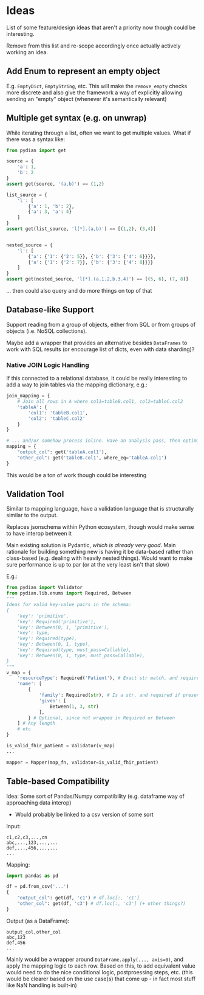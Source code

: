 
# Ideas

List of some feature/design ideas that aren't a priority now though could be interesting.

Remove from this list and re-scope accordingly once actually actively working an idea.

## Add Enum to represent an empty object

E.g. `EmptyDict`, `EmptyString`, etc. This will make the `remove_empty` checks more discrete and also give the framework a way of explicitly allowing sending an "empty" object (whenever it's semantically relevant)

## Multiple get syntax (e.g. on unwrap)

While iterating through a list, often we want to get multiple values. What if there was a syntax like:
```python
from pydian import get

source = {
    'a': 1,
    'b': 2
}
assert get(source, '(a,b)') == (1,2)

list_source = {
    'l': [
        {'a': 1, 'b': 2},
        {'a': 3, 'a': 4}
    ]
}
assert get(list_source, 'l[*].(a,b)') == [(1,2), (3,4)]


nested_source = {
    'l': [
        {'a': {'1': {'2': 5}}, {'b': {'3': {'4': 6}}}},
        {'a': {'1': {'2': 7}}, {'b': {'3': {'4': 8}}}}
    ]
}
assert get(nested_source, 'l[*].(a.1.2,b.3.4)') == [(5, 6), (7, 8)]
```
... then could also query and do more things on top of that


## Database-like Support
Support reading from a group of objects, either from SQL or from groups of objects (i.e. NoSQL collections).

Maybe add a wrapper that provides an alternative besides `DataFrames` to work with SQL results (or encourage list of dicts, even with data sharding)?

### Native JOIN Logic Handling
If this connected to a relational database, it could be really interesting to add a way to join tables via the mapping dictionary, e.g.:
```python
join_mapping = {
    # Join all rows in A where col1=tableB.col1, col2=tableC.col2
    'tableA': {
        'col1': 'tableB.col1',
        'col2': 'tableC.col2'
    }
}

# ... and/or somehow process inline. Have an analysis pass, then optimize the query accordingly
mapping = {
    "output_col": get('tableA.col1'),
    "other_col": get('tableB.col1', where_eq='tableA.col1')
}
```
This would be a ton of work though could be interesting


## Validation Tool
Similar to mapping language, have a validation language that is structurally similar to the output.

Replaces jsonschema within Python ecosystem, though would make sense to have interop between it

Main existing solution is Pydantic, _which is already very good_. Main rationale for building something new
is having it be data-based rather than class-based (e.g. dealing with heavily nested things).
Would want to make sure performance is up to par (or at the very least isn't that slow)

E.g.:
```python
from pydian import Validator
from pydian.lib.enums import Required, Between
"""
Ideas for valid key-value pairs in the schema:
{
    'key': 'primitive',
    'key': Required('primitive'),
    'key': Between(0, 1, 'primitive'),
    'key': type,
    'key': Required(type),
    'key': Between(0, 1, type),
    'key': Required(type, must_pass=Callable),
    'key': Between(0, 1, type, must_pass=Callable),
}
"""
v_map = {
    'resourceType': Required('Patient'), # Exact str match, and required
    'name': [
        {
            'family': Required(str), # Is a str, and required if present
            'given': [
                Between(1, 3, str)
            ],
        } # Optional, since not wrapped in Required or Between
    ] # Any length
    # etc
}

is_valid_fhir_patient = Validator(v_map)
...

mapper = Mapper(map_fn, validator=is_valid_fhir_patient)
```

## Table-based Compatibility
Idea: Some sort of Pandas/Numpy compatibility (e.g. dataframe way of approaching data interop)
- Would probably be linked to a csv version of some sort

Input:
```csv
c1,c2,c3,...,cn
abc,...,123,...,...
def,...,456,...,...
...
```

Mapping:
```python
import pandas as pd

df = pd.from_csv('...')
{
    "output_col": get(df, 'c1') # df.loc[:, 'c1']
    "other_col": get(df, 'c3') # df.loc[:, 'c3'] (+ other things?)
}
```

Output (as a DataFrame):
```csv
output_col,other_col
abc,123
def,456
...
```

Mainly would be a wrapper around `DataFrame.apply(..., axis=0)`, and apply the mapping logic to each row.
Based on this, to add equivalent value would need to do the nice conditional logic, postproessing steps, etc.
(this would be clearer based on the use case(s) that come up - in fact most stuff like NaN handling is built-in)
